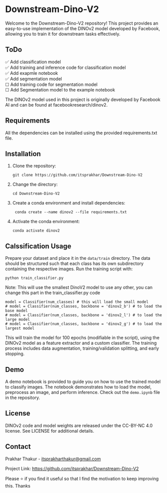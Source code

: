 # Downstream-Dino-V2

Welcome to the Downstream-Dino-V2 repository! This project provides an easy-to-use implementation of the DINOv2 model developed by Facebook, allowing you to train it for downstream tasks effectively.

## ToDo
✅ Add classification model <br />
✅ Add training and inference code for classification model <br />
✅ Add exapmle notebook <br />
✅ Add segmentation model <br />
☐ Add training code for segmentation model <br />
☐ Add Segmentation model to the example notebook <br />

The DINOv2 model used in this project is originally developed by Facebook AI and can be found at facebookresearch/dinov2.

## Requirements

All the dependencies can be installed using the provided requirements.txt file.

## Installation

1. Clone the repository:

   ```
   git clone https://github.com/itsprakhar/Downstream-Dino-V2
   ```

2. Change the directory:

   ```
   cd Downstream-Dino-V2
   ```

3. Create a conda environment and install dependencies:

   ```
    conda create --name dinov2 --file requirements.txt
   ```

4. Activate the conda environment:

   ```
   conda activate dinov2
   ```

## Calssification Usage

Prepare your dataset and place it in the `data/train` directory. The data should be structured such that each class has its own subdirectory containing the respective images. Run the training script with:

```
python train_classifier.py
```

Note: This will use the smallest DinoV2 model to use any other, you can change this part in the train_classifier.py code

```
model = Classifier(num_classes) # this will load the small model
# model = Classifier(num_classes, backbone = 'dinov2_b') # to load the base model
# model = Classifier(num_classes, backbone = 'dinov2_l') # to load the large model
# model = Classifier(num_classes, backbone = 'dinov2_g') # to load the largest model
```

This will train the model for 100 epochs (modifiable in the script), using the DINOv2 model as a feature extractor and a custom classifier. The training process includes data augmentation, training/validation splitting, and early stopping.

## Demo

A demo notebook is provided to guide you on how to use the trained model to classify images. The notebook demonstrates how to load the model, preprocess an image, and perform inference. Check out the `demo.ipynb` file in the repository.

## License

DINOv2 code and model weights are released under the CC-BY-NC 4.0 license. See LICENSE for additional details.

## Contact

Prakhar Thakur - itsprakharthakur@gmail.com

Project Link: https://github.com/itsprakhar/Downstream-Dino-V2

Please ⭐ if you find it useful so that I find the motivation to keep improving this. Thanks
